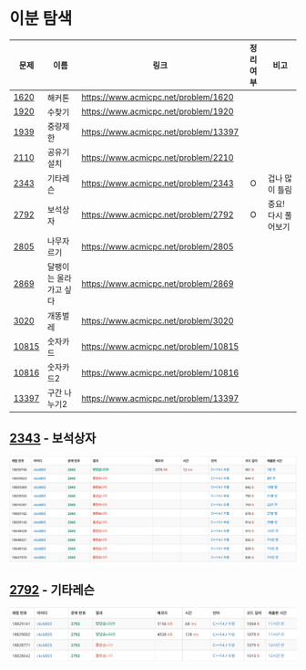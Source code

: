 # 이분 탐색

| 문제            | 이름                   | 링크                                  | 정리여부 | 비고                |
| --------------- | ---------------------- | ------------------------------------- | :------: | ------------------- |
| [1620](1620/)   | 해커톤                 | https://www.acmicpc.net/problem/1620  |          |                     |
| [1920](1920/)   | 수찾기                 | https://www.acmicpc.net/problem/1920  |          |                     |
| [1939](1939/)   | 중량제한               | https://www.acmicpc.net/problem/13397 |          |                     |
| [2110](2110/)   | 공유기 설치            | https://www.acmicpc.net/problem/2210  |          |                     |
| [2343](2343/)   | 기타레슨               | https://www.acmicpc.net/problem/2343  |    O     | 겁나 많이 틀림      |
| [2792](2792/)   | 보석상자               | https://www.acmicpc.net/problem/2792  |    O     | 중요! 다시 풀어보기 |
| [2805](2805/)   | 나무자르기             | https://www.acmicpc.net/problem/2805  |          |                     |
| [2869](2869/)   | 달팽이는 올라가고 싶다 | https://www.acmicpc.net/problem/2869  |          |                     |
| [3020](3020/)   | 개똥벌레               | https://www.acmicpc.net/problem/3020  |          |                     |
| [10815](10815/) | 숫자카드               | https://www.acmicpc.net/problem/10815 |          |                     |
| [10816](10816/) | 숫자카드2              | https://www.acmicpc.net/problem/10816 |          |                     |
| [13397](13397/) | 구간 나누기2           | https://www.acmicpc.net/problem/13397 |          |                     |

## [2343](2343/) - 보석상자

![](2343/2343_score.png)

## [2792](2792/) - 기타레슨

![](2792/2792_score.png)
